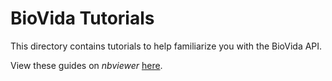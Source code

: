 BioVida Tutorials
=================

This directory contains tutorials to help familiarize you with the BioVida API.


View these guides on *nbviewer* [here](https://nbviewer.jupyter.org/github/tariqahassan/BioVida/tree/master/tutorials/).

